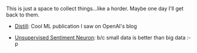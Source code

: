 This is just a space to collect things...like a horder.  Maybe one day I'll get back to them.

* [Distill](http://distill.pub/about/):  Cool ML publication I saw on OpenAI's blog

* [Unsupervised Sentiment Neuron](https://blog.openai.com/unsupervised-sentiment-neuron/): b/c small data is better than big data :-p
